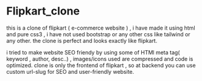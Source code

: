 # Flipkart_clone
this is a clone of flipkart ( e-commerce website ) , i have made it using html and pure css3 , i have not used bootstrap or any other css like tailwind or any other. the clone is perfect and looks exactly like flipkart.

i tried to make website SEO friendy by using some of HTMl meta tag( keyword , author, desc..) , images/icons used are compressed and code is optimized.
clone is only the frontend of flipkart , so at backend you can use custom url-slug for SEO and user-friendly website. 
